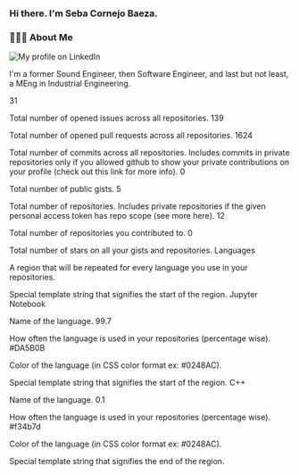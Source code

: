 <h3> Hi there.  I'm Seba Cornejo Baeza.</h3>
<h3> 👨🏻‍💻 About Me </h3>

![My profile on LinkedIn](https://img.shields.io/badge/Seba%20Cornejo%20-informational?style=appveyor&link=http://linkedin.com/in/sebastian-cornejo-baeza&logo=linkedin)

I'm a former Sound Engineer, then Software Engineer, and last but not least, a MEng in Industrial Engineering.
 

31

Total number of opened issues across all repositories.
139

Total number of opened pull requests across all repositories.
1624

Total number of commits across all repositories. Includes commits in private repositories only if you allowed github to show your private contributions on your profile (check out this link for more info).
0

Total number of public gists.
5

Total number of repositories. Includes private repositories if the given personal access token has repo scope (see more here).
12

Total number of repositories you contributed to.
0

Total number of stars on all your gists and repositories.
Languages

A region that will be repeated for every language you use in your repositories.

Special template string that signifies the start of the region.
Jupyter Notebook

Name of the language.
99.7

How often the language is used in your repositories (percentage wise).
#DA5B0B

Color of the language (in CSS color format ex: #0248AC).

Special template string that signifies the start of the region.
C++

Name of the language.
0.1

How often the language is used in your repositories (percentage wise).
#f34b7d

Color of the language (in CSS color format ex: #0248AC).

Special template string that signifies the end of the region.
